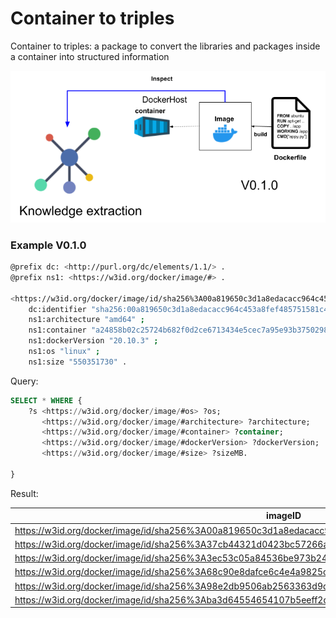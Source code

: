 # Container to triples
Container to triples: a package to convert the libraries and packages inside a container into structured information

![](https://raw.githubusercontent.com/SoftwareUnderstanding/c2t/main/images/dockerKG.png)

### Example V0.1.0 



```bash
@prefix dc: <http://purl.org/dc/elements/1.1/> .
@prefix ns1: <https://w3id.org/docker/image/#> .

<https://w3id.org/docker/image/id/sha256%3A00a819650c3d1a8edacacc964c453a8fef485751581c4d6262e035b5587b0be0> a ns1:dockerObject ;
    dc:identifier "sha256:00a819650c3d1a8edacacc964c453a8fef485751581c4d6262e035b5587b0be0" ;
    ns1:architecture "amd64" ;
    ns1:container "a24858b02c25724b682f0d2ce6713434e5cec7a95e93b37502982d766dc56426" ;
    ns1:dockerVersion "20.10.3" ;
    ns1:os "linux" ;
    ns1:size "550351730" .
```



Query:

```sql
SELECT * WHERE {
    ?s <https://w3id.org/docker/image/#os> ?os;
	   <https://w3id.org/docker/image/#architecture> ?architecture;
	   <https://w3id.org/docker/image/#container> ?container;
	   <https://w3id.org/docker/image/#dockerVersion> ?dockerVersion;
	   <https://w3id.org/docker/image/#size> ?sizeMB.

}

```

Result:

| imageID                                                      | os        | architecture | container                                                    | dockerVersion | sizeMB        |
| ------------------------------------------------------------ | --------- | ------------ | ------------------------------------------------------------ | ------------- | ------------- |
| https://w3id.org/docker/image/id/sha256%3A00a819650c3d1a8edacacc964c453a8fef485751581c4d6262e035b5587b0be0 | `"linux"` | `"amd64"`    | `"a24858b02c25724b682f0d2ce6713434e5cec7a95e93b37502982d766dc56426"` | `"20.10.3"`   | `"550351730"` |
| https://w3id.org/docker/image/id/sha256%3A37cb44321d0423bc57266a3bff658daf00478e4cdf2d3b8091f785310534256d | `"linux"` | `"amd64"`    | `"8c820295f9f76020828b7f5d35fb1199f998f4b490ea679c991f5ede1bbf4c0f"` | `"20.10.12"`  | `"407749778"` |
| https://w3id.org/docker/image/id/sha256%3A3ec53c05a84536be973b242e8bca9ffb65c8575c38faaa821e8d0f58803b10a6 | `"linux"` | `"amd64"`    | `"f578581d1b7eac923ed29d40384fa401ef2c43a51c514d513056f48328410f7f"` | `"20.10.3"`   | `"423871271"` |
| https://w3id.org/docker/image/id/sha256%3A68c90e8dafce6c4e4a9825ca975dfde61ac100960f9f852d2161e895b9542b3e | `"linux"` | `"amd64"`    | `"bee3fd19a5e9de3bb2aa2e40de5592a9dba06a8c6653ec5c31831df51b5ec9ee"` | `"20.10.3"`   | `"407749778"` |
| https://w3id.org/docker/image/id/sha256%3A98e2db9506ab2563363d9d57f0206ef55c7a538c54aa966fc9a531e4a15dbeca | `"linux"` | `"amd64"`    | `"7ab0761589deff772b32664f90893ffaa6aa4f5e8d9b07000603749b1545827d"` | `"20.10.7"`   | `"423871271"` |
| https://w3id.org/docker/image/id/sha256%3Aba3d64554654107b5eeff2d0600acf6e03ca0fe5723fcdbab8d244a097d81bf9 | `"linux"` | `"amd64"`    | `"f1ef6dd017021c5f48c48e83d263bac7f01caaef4b640f2e761e1e70a084037b"` | `"20.10.3"`   | `"448257330"` |

```bash

```